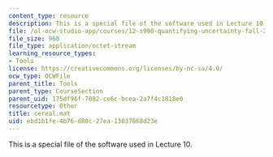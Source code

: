 ```yaml
---
content_type: resource
description: This is a special file of the software used in Lecture 10.
file: /ol-ocw-studio-app/courses/12-s990-quantifying-uncertainty-fall-2012/ebd1b1fe4b76d80c27ea13037868d23e_cereal.mat
file_size: 968
file_type: application/octet-stream
learning_resource_types:
- Tools
license: https://creativecommons.org/licenses/by-nc-sa/4.0/
ocw_type: OCWFile
parent_title: Tools
parent_type: CourseSection
parent_uid: 175df96f-7082-ce6c-bcea-2a7f4c1818e0
resourcetype: Other
title: cereal.mat
uid: ebd1b1fe-4b76-d80c-27ea-13037868d23e
---
```

This is a special file of the software used in Lecture 10.
